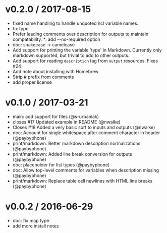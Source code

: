 
v0.2.0 / 2017-08-15
===================

  * fixed name handling to handle unquoted hcl variable names.
  * fix typo
  * Prefer leading comments over description for outputs to maintain compatability.
  *: add --no-required option
  * doc: snakecase -> camelcase
  * Add support for printing the variable 'type' in Markdown. Currently only markdown supported, but trivial to add to other outputs.
  * Add support for reading `description` tag from `output` resources. Fixes #24
  * Add note about installing with Homebrew
  * Strip # prefix from comments
  * add proper license

v0.1.0 / 2017-03-21
==================

  * main: add support for files (@s-urbaniak)
  * closes #17 Updated example in README (@nwalke)
  * Closes #18 Added a very basic sort to inputs and outputs (@nwalke)
  * doc: Account for single whitespace after comment character in header (@paybyphone)
  * print/markdown: Better markdown description normalizations (@paybyphone)
  * print/markdown: Added line break conversion for outputs (@paybyphone)
  * doc: placeholder for list types (@paybyphone)
  * doc: Allow top-level comments for variables when description missing (@paybyphone)
  * print/markdown: Replace table cell newlines with HTML line breaks (@paybyphone)


v0.0.2 / 2016-06-29
==================

  * doc: fix map type
  * add more install notes
